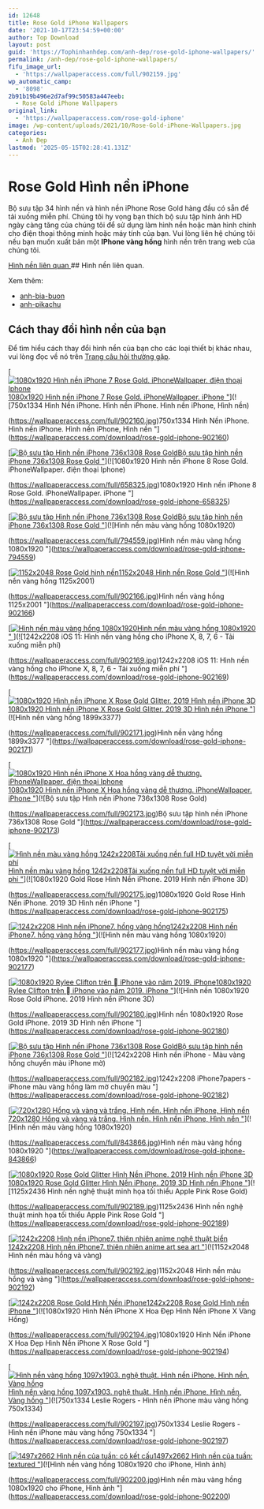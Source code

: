 ```yaml
---
id: 12648
title: Rose Gold iPhone Wallpapers
date: '2021-10-17T23:54:59+00:00'
author: Top Download
layout: post
guid: 'https://Tophinhanhdep.com/anh-dep/rose-gold-iphone-wallpapers/'
permalink: /anh-dep/rose-gold-iphone-wallpapers/
fifu_image_url:
  - 'https://wallpaperaccess.com/full/902159.jpg'
wp_automatic_camp:
  - '8098'
2b91b19b496e2d7af99c50583a447eeb:
  - Rose Gold iPhone Wallpapers
original_link:
  - 'https://wallpaperaccess.com/rose-gold-iphone'
image: /wp-content/uploads/2021/10/Rose-Gold-iPhone-Wallpapers.jpg
categories:
  - Ảnh Đẹp
lastmod: '2025-05-15T02:28:41.131Z'
---
```

# Rose Gold Hình nền iPhone

Bộ sưu tập 34 hình nền và hình nền iPhone Rose Gold hàng đầu có sẵn để tải xuống miễn phí. Chúng tôi hy vọng bạn thích bộ sưu tập hình ảnh HD ngày càng tăng của chúng tôi để sử dụng làm hình nền hoặc màn hình chính cho điện thoại thông minh hoặc máy tính của bạn. Vui lòng liên hệ chúng tôi nếu bạn muốn xuất bản một **IPhone vàng hồng** hình nền trên trang web của chúng tôi.

[Hình nền liên quan ](#related) ## Hình nền liên quan.

   
 Xem thêm:

   
- [anh-bia-buon](https://tophinhanhdep.com/anh-bia/anh-bia-buon/)
- [anh-pikachu](https://tophinhanhdep.com/anh-anime/anh-pikachu/)

## Cách thay đổi hình nền của bạn

Để tìm hiểu cách thay đổi hình nền của bạn cho các loại thiết bị khác nhau, vui lòng đọc về nó trên [Trang câu hỏi thường gặp](https://tophinhanhdep.com/faq/).

  
[[![1080x1920 Hình nền iPhone 7 Rose Gold.  iPhoneWallpaper.  điện thoại Iphone](https://wallpaperaccess.com/full/902159.jpg)1080x1920 Hình nền iPhone 7 Rose Gold. iPhoneWallpaper. iPhone "](https://wallpaperaccess.com/download/rose-gold-iphone-902159)](![750x1334 Hình Nền iPhone.  Hình nền iPhone.  Hình nền iPhone, Hình nền)

(https://wallpaperaccess.com/full/902160.jpg)750x1334 Hình Nền iPhone. Hình nền iPhone. Hình nền iPhone, Hình nền "](https://wallpaperaccess.com/download/rose-gold-iphone-902160)

[[![Bộ sưu tập Hình nền iPhone 736x1308 Rose Gold](https://wallpaperaccess.com/full/841569.jpg)Bộ sưu tập hình nền iPhone 736x1308 Rose Gold "](https://wallpaperaccess.com/download/rose-gold-iphone-841569)](![1080x1920 Hình nền iPhone 8 Rose Gold.  iPhoneWallpaper.  điện thoại Iphone)

(https://wallpaperaccess.com/full/658325.jpg)1080x1920 Hình nền iPhone 8 Rose Gold. iPhoneWallpaper. iPhone "](https://wallpaperaccess.com/download/rose-gold-iphone-658325)

[[![Bộ sưu tập Hình nền iPhone 736x1308 Rose Gold](https://wallpaperaccess.com/full/841584.jpg)Bộ sưu tập hình nền iPhone 736x1308 Rose Gold "](https://wallpaperaccess.com/download/rose-gold-iphone-841584)](![Hình nền màu vàng hồng 1080x1920)

(https://wallpaperaccess.com/full/794559.jpg)Hình nền màu vàng hồng 1080x1920 "](https://wallpaperaccess.com/download/rose-gold-iphone-794559)

[[![1152x2048 Rose Gold hình nền](https://wallpaperaccess.com/full/902165.jpg)1152x2048 Hình nền Rose Gold "](https://wallpaperaccess.com/download/rose-gold-iphone-902165)](![Hình nền vàng hồng 1125x2001)

(https://wallpaperaccess.com/full/902166.jpg)Hình nền vàng hồng 1125x2001 "](https://wallpaperaccess.com/download/rose-gold-iphone-902166)

[[![Hình nền màu vàng hồng 1080x1920](https://wallpaperaccess.com/full/794553.jpg)Hình nền màu vàng hồng 1080x1920 " ](https://wallpaperaccess.com/download/rose-gold-iphone-794553)](![1242x2208 iOS 11: Hình nền vàng hồng cho iPhone X, 8, 7, 6 - Tải xuống miễn phí)

(https://wallpaperaccess.com/full/902169.jpg)1242x2208 iOS 11: Hình nền vàng hồng cho iPhone X, 8, 7, 6 - Tải xuống miễn phí "](https://wallpaperaccess.com/download/rose-gold-iphone-902169)

[[![1080x1920 Hình nền iPhone X Rose Gold Glitter.  2019 Hình nền iPhone 3D](https://wallpaperaccess.com/full/902170.jpg)1080x1920 Hình nền iPhone X Rose Gold Glitter. 2019 3D Hình nền iPhone "](https://wallpaperaccess.com/download/rose-gold-iphone-902170)](![Hình nền vàng hồng 1899x3377)

(https://wallpaperaccess.com/full/902171.jpg)Hình nền vàng hồng 1899x3377 "](https://wallpaperaccess.com/download/rose-gold-iphone-902171)

[[![1080x1920 Hình nền iPhone X Hoa hồng vàng dễ thương.  iPhoneWallpaper.  điện thoại Iphone](https://wallpaperaccess.com/full/823970.jpg)1080x1920 Hình nền iPhone X Hoa hồng vàng dễ thương. iPhoneWallpaper. iPhone "](https://wallpaperaccess.com/download/rose-gold-iphone-823970)](![Bộ sưu tập Hình nền iPhone 736x1308 Rose Gold)

(https://wallpaperaccess.com/full/902173.jpg)Bộ sưu tập hình nền iPhone 736x1308 Rose Gold "](https://wallpaperaccess.com/download/rose-gold-iphone-902173)

[[![Hình nền màu vàng hồng 1242x2208Tải xuống nền full HD tuyệt vời miễn phí](https://wallpaperaccess.com/full/902174.jpg)Hình nền màu vàng hồng 1242x2208Tải xuống nền full HD tuyệt vời miễn phí "](https://wallpaperaccess.com/download/rose-gold-iphone-902174)](![1080x1920 Gold Rose Hình Nền iPhone.  2019 Hình nền iPhone 3D)

(https://wallpaperaccess.com/full/902175.jpg)1080x1920 Gold Rose Hình Nền iPhone. 2019 3D Hình nền iPhone "](https://wallpaperaccess.com/download/rose-gold-iphone-902175)

[[![1242x2208 Hình nền iPhone7.  hồng vàng hồng](https://wallpaperaccess.com/full/902176.jpg)1242x2208 Hình nền iPhone7. hồng vàng hồng "](https://wallpaperaccess.com/download/rose-gold-iphone-902176)](![Hình nền màu vàng hồng 1080x1920)

(https://wallpaperaccess.com/full/902177.jpg)Hình nền màu vàng hồng 1080x1920 "](https://wallpaperaccess.com/download/rose-gold-iphone-902177)

[[![1080x1920 Rylee Clifton trên  iPhone vào năm 2019. iPhone](https://wallpaperaccess.com/full/824812.jpg)1080x1920 Rylee Clifton trên  iPhone vào năm 2019. iPhone "](https://wallpaperaccess.com/download/rose-gold-iphone-824812)](![Hình nền 1080x1920 Rose Gold iPhone.  2019 Hình nền iPhone 3D)

(https://wallpaperaccess.com/full/902180.jpg)Hình nền 1080x1920 Rose Gold iPhone. 2019 3D Hình nền iPhone "](https://wallpaperaccess.com/download/rose-gold-iphone-902180)

[[![Bộ sưu tập Hình nền iPhone 736x1308 Rose Gold](https://wallpaperaccess.com/full/902181.jpg)Bộ sưu tập hình nền iPhone 736x1308 Rose Gold "](https://wallpaperaccess.com/download/rose-gold-iphone-902181)](![1242x2208 Hình nền iPhone - Màu vàng hồng chuyển màu iPhone mờ)

(https://wallpaperaccess.com/full/902182.jpg)1242x2208 iPhone7papers - iPhone màu vàng hồng làm mờ chuyển màu "](https://wallpaperaccess.com/download/rose-gold-iphone-902182)

[[![720x1280 Hồng và vàng và trắng.  Hình nền.  Hình nền iPhone, Hình nền](https://wallpaperaccess.com/full/136341.jpg)720x1280 Hồng và vàng và trắng. Hình nền. Hình nền iPhone, Hình nền "](https://wallpaperaccess.com/download/rose-gold-iphone-136341)](![Hình nền màu vàng hồng 1080x1920)

(https://wallpaperaccess.com/full/843866.jpg)Hình nền màu vàng hồng 1080x1920 "](https://wallpaperaccess.com/download/rose-gold-iphone-843866)

[[![1080x1920 Rose Gold Glitter Hình Nền iPhone.  2019 Hình nền iPhone 3D](https://wallpaperaccess.com/full/902188.jpg)1080x1920 Rose Gold Glitter Hình Nền iPhone. 2019 3D Hình nền iPhone "](https://wallpaperaccess.com/download/rose-gold-iphone-902188)](![1125x2436 Hình nền nghệ thuật minh họa tối thiểu Apple Pink Rose Gold)

(https://wallpaperaccess.com/full/902189.jpg)1125x2436 Hình nền nghệ thuật minh họa tối thiểu Apple Pink Rose Gold "](https://wallpaperaccess.com/download/rose-gold-iphone-902189)

[[![1242x2208 Hình nền iPhone7.  thiên nhiên anime nghệ thuật biển](https://wallpaperaccess.com/full/902190.jpg)1242x2208 Hình nền iPhone7. thiên nhiên anime art sea art "](https://wallpaperaccess.com/download/rose-gold-iphone-902190)](![1152x2048 Hình nền màu hồng và vàng)

(https://wallpaperaccess.com/full/902192.jpg)1152x2048 Hình nền màu hồng và vàng "](https://wallpaperaccess.com/download/rose-gold-iphone-902192)

[[![1242x2208 Rose Gold Hình Nền iPhone](https://wallpaperaccess.com/full/902193.jpg)1242x2208 Rose Gold Hình nền iPhone "](https://wallpaperaccess.com/download/rose-gold-iphone-902193)](![1080x1920 Hình Nền iPhone X Hoa Đẹp Hình Nền iPhone X Vàng Hồng)

(https://wallpaperaccess.com/full/902194.jpg)1080x1920 Hình Nền iPhone X Hoa Đẹp Hình Nền iPhone X Rose Gold "](https://wallpaperaccess.com/download/rose-gold-iphone-902194)

[[![Hình nền vàng hồng 1097x1903.  nghệ thuật.  Hình nền iPhone, Hình nền, Vàng hồng](https://wallpaperaccess.com/full/786272.jpg)Hình nền vàng hồng 1097x1903. nghệ thuật. Hình nền iPhone, Hình nền, Vàng hồng "](https://wallpaperaccess.com/download/rose-gold-iphone-786272)](![750x1334 Leslie Rogers - Hình nền iPhone màu vàng hồng 750x1334)

(https://wallpaperaccess.com/full/902197.jpg)750x1334 Leslie Rogers - Hình nền iPhone màu vàng hồng 750x1334 "](https://wallpaperaccess.com/download/rose-gold-iphone-902197)

[[![1497x2662 Hình nền của tuần: có kết cấu](https://wallpaperaccess.com/full/902199.png)1497x2662 Hình nền của tuần: textured "](https://wallpaperaccess.com/download/rose-gold-iphone-902199)](![Hình nền vàng hồng 1080x1920 cho iPhone, Hình ảnh)

(https://wallpaperaccess.com/full/902200.jpg)Hình nền màu vàng hồng 1080x1920 cho iPhone, Hình ảnh "](https://wallpaperaccess.com/download/rose-gold-iphone-902200)
